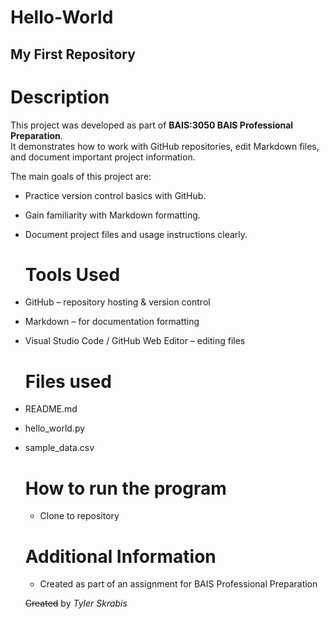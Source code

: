 # Hello-World
## My First Repository

# Description
This project was developed as part of **BAIS:3050 BAIS Professional Preparation**.  
It demonstrates how to work with GitHub repositories, edit Markdown files, and document important project information.

The main goals of this project are:
- Practice version control basics with GitHub.  
- Gain familiarity with Markdown formatting.  
- Document project files and usage instructions clearly.

  # Tools Used
- GitHub – repository hosting & version control  
- Markdown – for documentation formatting  
- Visual Studio Code / GitHub Web Editor – editing files  

  # Files used
- README.md  
- hello_world.py
- sample_data.csv

  # How to run the program
  - Clone to repository
 
  # Additional Information
  - Created as part of an assignment for BAIS Professional Preparation
 
  ~~Created~~ by *Tyler Skrabis*
  
  
